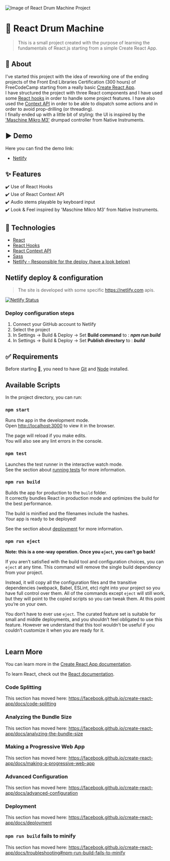 ![Image of React Drum Machine Project](https://i.postimg.cc/zvmrRKPy/React-Drum-Machine.png)

# 🥁 React Drum Machine
> This is a small project created with the purpose of learning the fundamentals of React.js starting from a simple Create React App.

## 🎯 About ##
I've started this project with the idea of reworking one of the ending projects of the Front End Libraries Certification (300 hours) of FreeCodeCamp starting from a really basic [Create React App](https://github.com/facebook/create-react-app).<br/>
I have structured the project with three React components and I have used some [React hooks](https://reactjs.org/docs/hooks-intro.html) in order to handle some project features. I have also used the [Context API](https://reactjs.org/docs/context.html) in order to be able to dispatch some actions and in order to avoid prop-drilling (or threading).<br/>
I finally ended up with a little bit of styling: the UI is inspired by the ['Maschine Mikro M3'](https://www.native-instruments.com/en/products/maschine/production-systems/maschine-mikro/) drumpad controller from Native Instruments.

## ▶️ Demo

Here you can find the demo link:

- [Netlify](https://react-drum-machine-ni.netlify.app/)

## :sparkles: Features ##

:heavy_check_mark: Use of React Hooks<br />
:heavy_check_mark: Use of React Context API<br />
:heavy_check_mark: Audio stems playable by keyboard input<br />
:heavy_check_mark: Look &amp; Feel inspired by 'Maschine Mikro M3' from Native Instruments.

## :rocket: Technologies ##

- [React](https://reactjs.org/)
- [React Hooks](https://reactjs.org/docs/hooks-intro.html)
- [React Context API](https://reactjs.org/docs/context.html)
- [Sass](https://sass-lang.com/)
- [Netlify - Responsible for the deploy (have a look below)](https://www.netlify.com/)

## Netlify deploy & configuration

> The site is developed with some specific https://netlify.com apis.

[![Netlify Status](https://api.netlify.com/api/v1/badges/a68bbd0c-935a-47ad-af34-d401f25406af/deploy-status)](https://app.netlify.com/sites/react-drum-machine-ni/deploys)

### Deploy configuration steps

1. Connect your GitHub account to Netlify
3. Select the project
2. In Settings → Build & Deploy → Set **Build command** to : **_npm run build_**
3. In Settings → Build & Deploy → Set **Publish directory** to : **_build_**

## :white_check_mark: Requirements ##

Before starting :checkered_flag:, you need to have [Git](https://git-scm.com) and [Node](https://nodejs.org/en/) installed.

## Available Scripts

In the project directory, you can run:

### `npm start`

Runs the app in the development mode.<br />
Open [http://localhost:3000](http://localhost:3000) to view it in the browser.

The page will reload if you make edits.<br />
You will also see any lint errors in the console.

### `npm test`

Launches the test runner in the interactive watch mode.<br />
See the section about [running tests](https://facebook.github.io/create-react-app/docs/running-tests) for more information.

### `npm run build`

Builds the app for production to the `build` folder.<br />
It correctly bundles React in production mode and optimizes the build for the best performance.

The build is minified and the filenames include the hashes.<br />
Your app is ready to be deployed!

See the section about [deployment](https://facebook.github.io/create-react-app/docs/deployment) for more information.

### `npm run eject`

**Note: this is a one-way operation. Once you `eject`, you can’t go back!**

If you aren’t satisfied with the build tool and configuration choices, you can `eject` at any time. This command will remove the single build dependency from your project.

Instead, it will copy all the configuration files and the transitive dependencies (webpack, Babel, ESLint, etc) right into your project so you have full control over them. All of the commands except `eject` will still work, but they will point to the copied scripts so you can tweak them. At this point you’re on your own.

You don’t have to ever use `eject`. The curated feature set is suitable for small and middle deployments, and you shouldn’t feel obligated to use this feature. However we understand that this tool wouldn’t be useful if you couldn’t customize it when you are ready for it.
<br/><br/>

## Learn More

You can learn more in the [Create React App documentation](https://facebook.github.io/create-react-app/docs/getting-started).

To learn React, check out the [React documentation](https://reactjs.org/).

### Code Splitting

This section has moved here: https://facebook.github.io/create-react-app/docs/code-splitting

### Analyzing the Bundle Size

This section has moved here: https://facebook.github.io/create-react-app/docs/analyzing-the-bundle-size

### Making a Progressive Web App

This section has moved here: https://facebook.github.io/create-react-app/docs/making-a-progressive-web-app

### Advanced Configuration

This section has moved here: https://facebook.github.io/create-react-app/docs/advanced-configuration

### Deployment

This section has moved here: https://facebook.github.io/create-react-app/docs/deployment

### `npm run build` fails to minify

This section has moved here: https://facebook.github.io/create-react-app/docs/troubleshooting#npm-run-build-fails-to-minify
